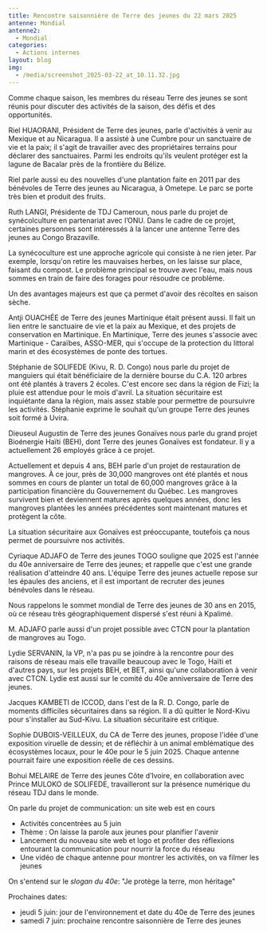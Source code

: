 ```yaml
---
title: Rencontre saisonnière de Terre des jeunes du 22 mars 2025
antenne: Mondial
antenne2:
  - Mondial
categories:
  - Actions internes
layout: blog
img:
  - /media/screenshot_2025-03-22_at_10.11.32.jpg
---
```

Comme chaque saison, les membres du réseau Terre des jeunes se sont réunis pour discuter des activités de la saison, des défis et des opportunités.

Riel HUAORANI, Président de Terre des jeunes, parle d'activités à venir au Mexique et au Nicaragua. Il a assisté à une Cumbre pour un sanctuaire de vie et la paix; il s'agit de travailler avec des propriétaires terrains pour déclarer des sanctuaires. Parmi les endroits qu'ils veulent protéger est la lagune de Bacalar près de la frontière du Bélize.

Riel parle aussi eu des nouvelles d'une plantation faite en 2011 par des bénévoles de Terre des jeunes au Nicaragua, à Ometepe. Le parc se porte très bien et produit des fruits.

Ruth LANGI, Présidente de TDJ Cameroun, nous parle du projet de synécolculture en partenariat avec l’ONU. Dans le cadre de ce projet, certaines personnes sont intéressés à la lancer une antenne Terre des jeunes au Congo Brazaville.

La synécoculture est une approche agricole qui consiste à ne rien jeter. Par exemple, lorsqu'on retire les mauvaises herbes, on les laisse sur place, faisant du compost. Le problème principal se trouve avec l'eau, mais nous sommes en train de faire des forages pour résoudre ce problème.

Un des avantages majeurs est que ça permet d'avoir des récoltes en saison sèche.

Antji OUACHÉE de Terre des jeunes Martinique était présent aussi. Il fait un lien entre le sanctuaire de vie et la paix au Mexique, et des projets de conservation en Martinique. En Martinique, Terre des jeunes s'associe avec Martinique - Caraïbes, ASSO-MER, qui s'occupe de la protection du littoral marin et des écosystèmes de ponte des tortues.

Stéphanie de SOLIFEDE (Kivu, R. D. Congo) nous parle du projet de manguiers qui était bénéficiaire de la dernière bourse du C.A. 120 arbres ont été plantés à travers 2 écoles. C'est encore sec dans la région de Fizi; la pluie est attendue pour le mois d'avril. La situation sécuritaire est inquiétante dana la région, mais assez stable pour permettre de poursuivre les activités. Stéphanie exprime le souhait qu'un groupe Terre des jeunes soit formé à Uvira.

Dieuseul Augustin de Terre des jeunes Gonaïves nous parle du grand projet Bioénergie Haïti (BEH), dont Terre des jeunes Gonaïves est fondateur. Il y a actuellement 26 employés grâce à ce projet.

Actuellement et depuis 4 ans, BEH parle d'un projet de restauration de mangroves. À ce jour, près de 30,000 mangroves ont été plantés et nous sommes en cours de planter un total de 60,000 mangroves grâce à la participation financière du Gouvernement du Québec. Les mangroves survivent bien et deviennent matures après quelques années, donc les mangroves plantées les années précédentes sont maintenant matures et protègent la côte.

La situation sécuritaire aux Gonaïves est préoccupante, toutefois ça nous permet de poursuivre nos activités.

Cyriaque ADJAFO de Terre des jeunes TOGO souligne que 2025 est l'année du 40e anniversaire de Terre des jeunes; et rappelle que c'est une grande réalisation d'atteindre 40 ans. L'équipe Terre des jeunes actuelle repose sur les épaules des anciens, et il est important de recruter des jeunes bénévoles dans le réseau.

Nous rappelons le sommet mondial de Terre des jeunes de 30 ans en 2015, où ce réseau très géographiquement dispersé s'est réuni à Kpalimé.

M. ADJAFO parle aussi d'un projet possible avec CTCN pour la plantation de mangroves au Togo.

Lydie SERVANIN, la VP, n'a pas pu se joindre à la rencontre pour des raisons de réseau mais elle travaille beaucoup avec le Togo, Haïti et d'autres pays, sur les projets BEH, et BET, ainsi qu'une collaboration à venir avec CTCN. Lydie est aussi sur le comité du 40e anniversaire de Terre des jeunes.

Jacques KAMBETI de ICCOD, dans l'est de la R. D. Congo, parle de moments difficiles sécuritaires dans sa région. Il a dû quitter le Nord-Kivu pour s'installer au Sud-Kivu. La situation sécuritaire est critique.

Sophie DUBOIS-VEILLEUX, du CA de Terre des jeunes, propose l'idée d'une exposition viruelle de dessin; et de réfléchir à un animal emblématique des écosystèmes locaux, pour le 40e pour le 5 juin 2025. Chaque antenne pourrait faire une exposition réelle de ces dessins.

Bohui MELAIRE de Terre des jeunes Côte d’Ivoire, en collaboration avec Prince MULOKO de SOLIFEDE, travailleront sur la présence numérique du réseau TDJ dans le monde.

On parle du projet de communication: un site web est en cours

* Activités concentrées au 5 juin
* Thème : On laisse la parole aux jeunes pour planifier l'avenir
* Lancement du nouveau site web et logo et profiter des réflexions entourant la communication pour nourrir la force du réseau
* Une vidéo de chaque antenne pour montrer les activités, on va filmer les jeunes

On s'entend sur le *slogan du 40e*: "Je protège la terre, mon héritage"

Prochaines dates:

* jeudi 5 juin: jour de l'environnement et date du 40e de Terre des jeunes
* samedi 7 juin: prochaine rencontre saisonnière de Terre des jeunes

